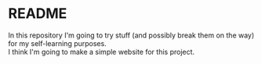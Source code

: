 # README
In this repository I'm going to try stuff (and possibly break them on the way) for my self-learning purposes.<br>
I think I'm going to make a simple website for this project.
